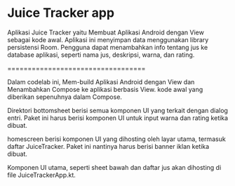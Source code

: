 Juice Tracker app
==================================

Aplikasi Juice Tracker yaitu Membuat Aplikasi Android dengan View sebagai kode awal. Aplikasi ini 
menyimpan data menggunakan library persistensi Room. Pengguna dapat menambahkan info tentang jus ke 
database aplikasi, seperti nama jus, deskripsi, warna, dan rating.

==================================

Dalam codelab ini, Mem-build Aplikasi Android dengan View dan Menambahkan Compose ke aplikasi
berbasis View.  kode awal yang diberikan sepenuhnya dalam Compose.

Direktori bottomsheet berisi semua komponen UI yang terkait dengan dialog entri. 
Paket ini harus berisi komponen UI untuk input warna dan rating ketika dibuat.

homescreen berisi komponen UI yang dihosting oleh layar utama, termasuk daftar JuiceTracker. 
Paket ini nantinya harus berisi banner iklan ketika dibuat.

Komponen UI utama, seperti sheet bawah dan daftar jus akan dihosting di file JuiceTrackerApp.kt.